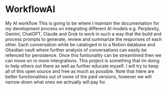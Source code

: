 # WorkflowAI
My AI workflow
This is going to be where I maintain the documentation for my development process on integrating different AI models e.g. Perplexity, Gemini, ChatGPT, Claude and Grok to work in such a way that the build and process prompts to generate, review and summarize the responses of each other. Each conversation while be cataloged in to a Notion database and Obsidian vault where further analysis of conversations can easily be refenced for persistence. Once this funtionality can be streamlined then we can move on ro more intergrations. This project is something that Im doing to help others out there as well as further educate myself. I will try to keep all of this open source and free as much as possible. Note that htere are better functionalities out of osme of the paid versions, however we will narrow down what ones we actrually will pay for. 
